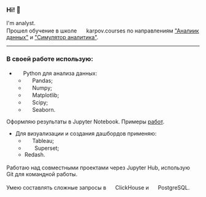 ### Hi! 👋
I'm analyst. \
Прошел обучение в школе <img src="https://getfile.dokpub.com/yandex/get/https://disk.yandex.ru/i/eqBD9tOCkc2D7Q" alt="" height=17 width=17> karpov.courses по направлениям ["Аналиик данных"](https://karpov.courses/analytics) и ["Симулятор аналитика"](https://karpov.courses/simulator).
***
### В своей работе использую:
+ <img src="https://getfile.dokpub.com/yandex/get/https://disk.yandex.ru/i/BOHJpX3ScH4yBg" alt="" height=16 width=16> Python для анализа данных:
  + <img src="https://getfile.dokpub.com/yandex/get/https://disk.yandex.ru/i/WxkQG3DLva-7MQ" alt="" height=16 width=16> Pandas;
  + <img src="https://getfile.dokpub.com/yandex/get/https://disk.yandex.ru/i/veddQXzZrGPvng" alt="" height=16 width=16> Numpy;
  + <img src="https://getfile.dokpub.com/yandex/get/https://disk.yandex.ru/i/7XtcHQDMrUDJhw" alt="" height=16 width=16> Matplotlib;
  + <img src="https://getfile.dokpub.com/yandex/get/https://disk.yandex.ru/i/52jnHB787w3k8g" alt="" height=16 width=16> Scipy;
  + <img src="https://getfile.dokpub.com/yandex/get/https://disk.yandex.ru/i/5IWX43Qi_hNsyA" alt="" height=16 width=16> Seaborn.

Оформляю результаты в Jupyter Notebook. Примеры [работ](https://github.com/Susoev-S?tab=repositories).
+ Для визуализации и создания дашбордов применяю:
  + <img src="https://getfile.dokpub.com/yandex/get/https://disk.yandex.ru/i/7RCd79o3BUkqMA" alt="" height=16 width=16> Tableau;
  + <img src="https://getfile.dokpub.com/yandex/get/https://disk.yandex.ru/i/kK02TmKoY7XNdw" alt="" height=16 width=22> Superset;
  + Redash.

Работаю над совместными проектами через Jupyter Hub, использую <img src="https://getfile.dokpub.com/yandex/get/https://disk.yandex.ru/i/HbU4h40tH4Jxqw" alt="" height=17 width=17> Git для командной работы.

Умею составлять сложные запросы в <img src="https://getfile.dokpub.com/yandex/get/https://disk.yandex.ru/i/Z1m3tKXFUp8-6A" alt="" height=16 width=16> ClickHouse и <img src="https://getfile.dokpub.com/yandex/get/https://disk.yandex.ru/i/SRpGM6ISD2KFpQ" alt="" height=18 width=16> PostgreSQL.



<!--

<img src="" alt="" height=16 width=16>

**Susoev-S/Susoev-S** is a ✨ _special_ ✨ repository because its `README.md` (this file) appears on your GitHub profile.

Here are some ideas to get you started:

- 🔭 I’m currently working on ...
- 🌱 I’m currently learning ...
- 👯 I’m looking to collaborate on ...
- 🤔 I’m looking for help with ...
- 💬 Ask me about ...
- 📫 How to reach me: ...
- 😄 Pronouns: ...
- ⚡ Fun fact: ...
-->
